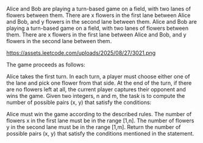Alice and Bob are playing a turn-based game on a field, with two lanes of flowers between them. There are x flowers in the first lane between Alice and Bob, and y flowers in the second lane between them.
Alice and Bob are playing a turn-based game on a field, with two lanes of flowers between them. There are x flowers in the first lane between Alice and Bob, and y flowers in the second lane between them.

https://assets.leetcode.com/uploads/2025/08/27/3021.png

The game proceeds as follows:

Alice takes the first turn.
In each turn, a player must choose either one of the lane and pick one flower from that side.
At the end of the turn, if there are no flowers left at all, the current player captures their opponent and wins the game.
Given two integers, n and m, the task is to compute the number of possible pairs (x, y) that satisfy the conditions:

Alice must win the game according to the described rules.
The number of flowers x in the first lane must be in the range [1,n].
The number of flowers y in the second lane must be in the range [1,m].
Return the number of possible pairs (x, y) that satisfy the conditions mentioned in the statement.
